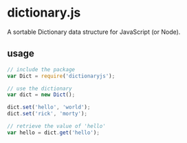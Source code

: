 # dictionary.js

A sortable Dictionary data structure for JavaScript (or Node).


## usage

```javascript
// include the package
var Dict = require('dictionaryjs');

// use the dictionary
var dict = new Dict();

dict.set('hello', 'world');
dict.set('rick', 'morty');

// retrieve the value of 'hello'
var hello = dict.get('hello');
```
